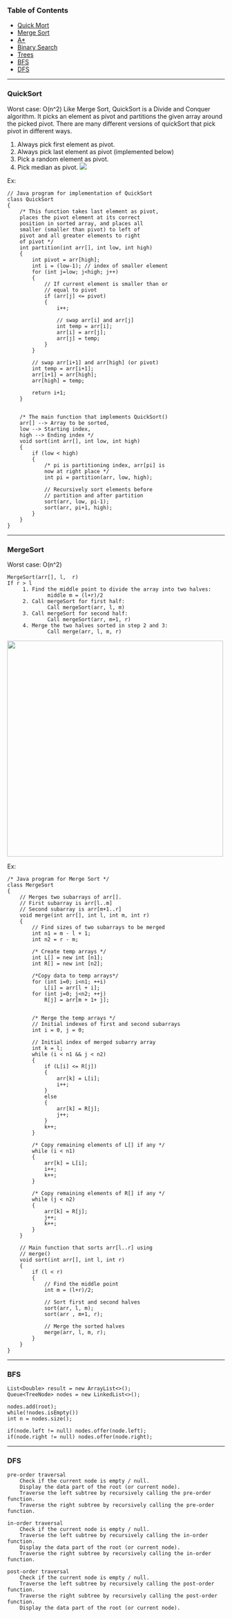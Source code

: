 ### Table of Contents
- [Quick Mort](#quicksort)
- [Merge Sort](#mergesort)
- [A*]()
- [Binary Search]()
- [Trees]()
- [BFS](#bfs)
- [DFS](#dfs)
----
### QuickSort

Worst case: O(n^2)
Like Merge Sort, QuickSort is a Divide and Conquer algorithm. It picks an element as pivot and partitions the given array around the picked pivot. There are many different versions of quickSort that pick pivot in different ways.

1. Always pick first element as pivot.
2. Always pick last element as pivot (implemented below)
3. Pick a random element as pivot.
4. Pick median as pivot.
![](https://www.geeksforgeeks.org/wp-content/uploads/gq/2014/01/QuickSort2.png)

Ex: 

    // Java program for implementation of QuickSort 
    class QuickSort 
    { 
        /* This function takes last element as pivot, 
        places the pivot element at its correct 
        position in sorted array, and places all 
        smaller (smaller than pivot) to left of 
        pivot and all greater elements to right 
        of pivot */
        int partition(int arr[], int low, int high) 
        { 
            int pivot = arr[high]; 
            int i = (low-1); // index of smaller element 
            for (int j=low; j<high; j++) 
            { 
                // If current element is smaller than or 
                // equal to pivot 
                if (arr[j] <= pivot) 
                { 
                    i++; 

                    // swap arr[i] and arr[j] 
                    int temp = arr[i]; 
                    arr[i] = arr[j]; 
                    arr[j] = temp; 
                } 
            } 

            // swap arr[i+1] and arr[high] (or pivot) 
            int temp = arr[i+1]; 
            arr[i+1] = arr[high]; 
            arr[high] = temp; 

            return i+1; 
        } 


        /* The main function that implements QuickSort() 
        arr[] --> Array to be sorted, 
        low --> Starting index, 
        high --> Ending index */
        void sort(int arr[], int low, int high) 
        { 
            if (low < high) 
            { 
                /* pi is partitioning index, arr[pi] is 
                now at right place */
                int pi = partition(arr, low, high); 

                // Recursively sort elements before 
                // partition and after partition 
                sort(arr, low, pi-1); 
                sort(arr, pi+1, high); 
            } 
        } 
    } 

----
### MergeSort

Worst case: O(n^2)

    MergeSort(arr[], l,  r)
    If r > l
         1. Find the middle point to divide the array into two halves:  
                 middle m = (l+r)/2
         2. Call mergeSort for first half:   
                 Call mergeSort(arr, l, m)
         3. Call mergeSort for second half:
                 Call mergeSort(arr, m+1, r)
         4. Merge the two halves sorted in step 2 and 3:
                 Call merge(arr, l, m, r)

<img src = "https://www.geeksforgeeks.org/wp-content/uploads/Merge-Sort-Tutorial.png" width = 500>

Ex:

    /* Java program for Merge Sort */
    class MergeSort 
    { 
        // Merges two subarrays of arr[]. 
        // First subarray is arr[l..m] 
        // Second subarray is arr[m+1..r] 
        void merge(int arr[], int l, int m, int r) 
        { 
            // Find sizes of two subarrays to be merged 
            int n1 = m - l + 1; 
            int n2 = r - m; 

            /* Create temp arrays */
            int L[] = new int [n1]; 
            int R[] = new int [n2]; 

            /*Copy data to temp arrays*/
            for (int i=0; i<n1; ++i) 
                L[i] = arr[l + i]; 
            for (int j=0; j<n2; ++j) 
                R[j] = arr[m + 1+ j]; 


            /* Merge the temp arrays */
            // Initial indexes of first and second subarrays 
            int i = 0, j = 0; 

            // Initial index of merged subarry array 
            int k = l; 
            while (i < n1 && j < n2) 
            { 
                if (L[i] <= R[j]) 
                { 
                    arr[k] = L[i]; 
                    i++; 
                } 
                else
                { 
                    arr[k] = R[j]; 
                    j++; 
                } 
                k++; 
            } 

            /* Copy remaining elements of L[] if any */
            while (i < n1) 
            { 
                arr[k] = L[i]; 
                i++; 
                k++; 
            } 

            /* Copy remaining elements of R[] if any */
            while (j < n2) 
            { 
                arr[k] = R[j]; 
                j++; 
                k++; 
            } 
        } 

        // Main function that sorts arr[l..r] using 
        // merge() 
        void sort(int arr[], int l, int r) 
        { 
            if (l < r) 
            { 
                // Find the middle point 
                int m = (l+r)/2; 

                // Sort first and second halves 
                sort(arr, l, m); 
                sort(arr , m+1, r); 

                // Merge the sorted halves 
                merge(arr, l, m, r); 
            } 
        } 
    } 
___ 
### BFS
    List<Double> result = new ArrayList<>();
    Queue<TreeNode> nodes = new LinkedList<>();

    nodes.add(root);
    while(!nodes.isEmpty())
    int n = nodes.size();

    if(node.left != null) nodes.offer(node.left);
    if(node.right != null) nodes.offer(node.right);
    
___ 
### DFS
    pre-order traversal 
        Check if the current node is empty / null.
        Display the data part of the root (or current node).
        Traverse the left subtree by recursively calling the pre-order function.
        Traverse the right subtree by recursively calling the pre-order function.

    in-order traversal
        Check if the current node is empty / null.
        Traverse the left subtree by recursively calling the in-order function.
        Display the data part of the root (or current node).
        Traverse the right subtree by recursively calling the in-order function.

    post-order traversal
        Check if the current node is empty / null.
        Traverse the left subtree by recursively calling the post-order function.
        Traverse the right subtree by recursively calling the post-order function.
        Display the data part of the root (or current node).
